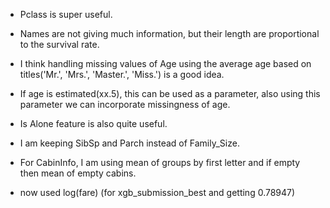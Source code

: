 - Pclass is super useful.
- Names are not giving much information, but their length are proportional to the survival rate.
- I think handling missing values of Age using the average age based on titles('Mr.', 'Mrs.', 'Master.', 'Miss.') is a good idea.
- If age is estimated(xx.5), this can be used as a parameter, also using this parameter we can incorporate missingness of age.
- Is Alone feature is also quite useful.
- I am keeping SibSp and Parch instead of Family_Size.
- For CabinInfo, I am using mean of groups by first letter and if empty then mean of empty cabins.

- now used log(fare)   (for xgb_submission_best and getting 0.78947)
